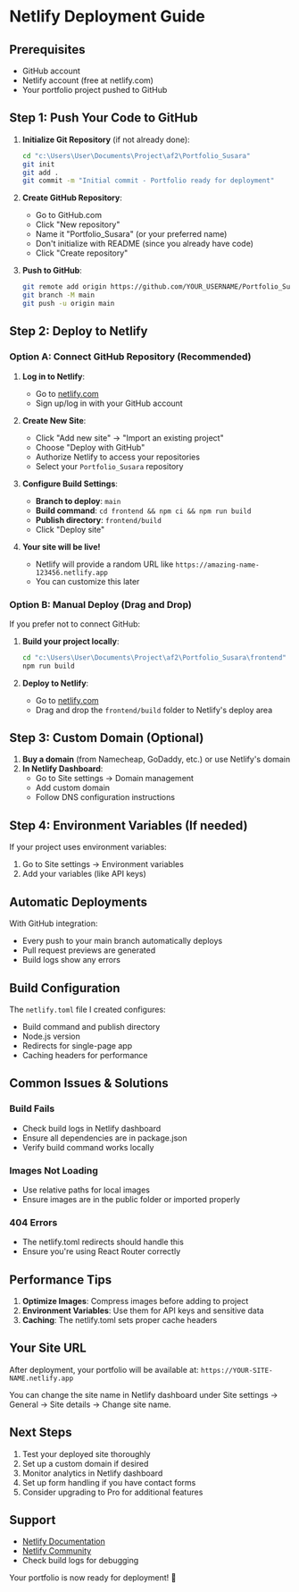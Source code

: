 # Netlify Deployment Guide

## Prerequisites

- GitHub account
- Netlify account (free at netlify.com)
- Your portfolio project pushed to GitHub

## Step 1: Push Your Code to GitHub

1. **Initialize Git Repository** (if not already done):

   ```bash
   cd "c:\Users\User\Documents\Project\af2\Portfolio_Susara"
   git init
   git add .
   git commit -m "Initial commit - Portfolio ready for deployment"
   ```

2. **Create GitHub Repository**:
   - Go to GitHub.com
   - Click "New repository"
   - Name it "Portfolio_Susara" (or your preferred name)
   - Don't initialize with README (since you already have code)
   - Click "Create repository"

3. **Push to GitHub**:

   ```bash
   git remote add origin https://github.com/YOUR_USERNAME/Portfolio_Susara.git
   git branch -M main
   git push -u origin main
   ```

## Step 2: Deploy to Netlify

### Option A: Connect GitHub Repository (Recommended)

1. **Log in to Netlify**:
   - Go to [netlify.com](https://netlify.com)
   - Sign up/log in with your GitHub account

2. **Create New Site**:
   - Click "Add new site" → "Import an existing project"
   - Choose "Deploy with GitHub"
   - Authorize Netlify to access your repositories
   - Select your `Portfolio_Susara` repository

3. **Configure Build Settings**:
   - **Branch to deploy**: `main`
   - **Build command**: `cd frontend && npm ci && npm run build`
   - **Publish directory**: `frontend/build`
   - Click "Deploy site"

4. **Your site will be live!**
   - Netlify will provide a random URL like `https://amazing-name-123456.netlify.app`
   - You can customize this later

### Option B: Manual Deploy (Drag and Drop)

If you prefer not to connect GitHub:

1. **Build your project locally**:

   ```bash
   cd "c:\Users\User\Documents\Project\af2\Portfolio_Susara\frontend"
   npm run build
   ```

2. **Deploy to Netlify**:
   - Go to [netlify.com](https://netlify.com)
   - Drag and drop the `frontend/build` folder to Netlify's deploy area

## Step 3: Custom Domain (Optional)

1. **Buy a domain** (from Namecheap, GoDaddy, etc.) or use Netlify's domain
2. **In Netlify Dashboard**:
   - Go to Site settings → Domain management
   - Add custom domain
   - Follow DNS configuration instructions

## Step 4: Environment Variables (If needed)

If your project uses environment variables:

1. Go to Site settings → Environment variables
2. Add your variables (like API keys)

## Automatic Deployments

With GitHub integration:

- Every push to your main branch automatically deploys
- Pull request previews are generated
- Build logs show any errors

## Build Configuration

The `netlify.toml` file I created configures:

- Build command and publish directory
- Node.js version
- Redirects for single-page app
- Caching headers for performance

## Common Issues & Solutions

### Build Fails

- Check build logs in Netlify dashboard
- Ensure all dependencies are in package.json
- Verify build command works locally

### Images Not Loading

- Use relative paths for local images
- Ensure images are in the public folder or imported properly

### 404 Errors

- The netlify.toml redirects should handle this
- Ensure you're using React Router correctly

## Performance Tips

1. **Optimize Images**: Compress images before adding to project
2. **Environment Variables**: Use them for API keys and sensitive data
3. **Caching**: The netlify.toml sets proper cache headers

## Your Site URL

After deployment, your portfolio will be available at:
`https://YOUR-SITE-NAME.netlify.app`

You can change the site name in Netlify dashboard under Site settings → General → Site details → Change site name.

## Next Steps

1. Test your deployed site thoroughly
2. Set up a custom domain if desired
3. Monitor analytics in Netlify dashboard
4. Set up form handling if you have contact forms
5. Consider upgrading to Pro for additional features

## Support

- [Netlify Documentation](https://docs.netlify.com/)
- [Netlify Community](https://community.netlify.com/)
- Check build logs for debugging

Your portfolio is now ready for deployment! 🚀
